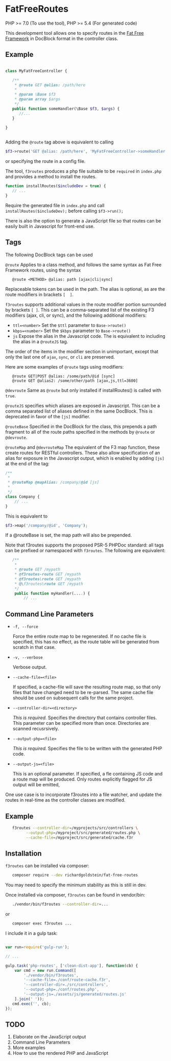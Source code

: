 FatFreeRoutes
=============

PHP >= 7.0 (To use the tool), 
PHP >= 5.4 (For generated code)

This development tool allows one to specify routes in the 
[Fat Free Framework](http://fatfreeframework.com) in DocBlock format in the 
controller class.

Example
--------

```php

class MyFatFreeController {

   /**
    * @route GET @alias: /path/here
    *
    * @param \Base $f3
    * @param array $args
    */
   public function someHandler(\Base $f3, $args) {
      //...
   }

}
 
```

Adding the `@route` tag above is equivalent to calling 
```php
$f3->route('GET @alias: /path/here', 'MyFatFreeController->someHandler');
```
or specifying the route in a config file.

The tool, `f3routes` produces a php file suitable to be `required` in `index.php` and
provides a method to install the routes.
```php
function installRoutes($includeDev = true) {
   // ...
}
```

Require the generated file in `index.php` and call `installRoutes($includeDev);` before calling `$f3->run();`

There is also the option to generate a JavaScript file so that routes can be easily built in 
Javascript for front-end use.


Tags
----
The following DocBlock tags can be used

`@route`
Applies to a class method, and follows the same syntax as Fat Free Framework routes, using
the syntax 
```
   @route <METHOD> @alias: path [ajax|cli|sync]
```
Replaceable tokens can be used in the path. The alias is optional, as are the route modifiers
in brackets `[  ]`.

`f3routes` supports additional values in the route modifier portion surrounded by brackets `[ ]`.
This can be a comma-separated list of the existing F3 modifiers (ajax, cli, or sync), and the
following additional modifiers:
* `ttl=<number>` Set the `$ttl` parameter to `Base->route()`
* `kbps=<number>` Set the `$kbps` parameter to `Base->route()`
* `js` Expose the alias in the Javascript code. The is equivalent to including the alias in a `@routeJS` tag.

The order of the items in the modifier section in unimportant, except that only the last
one of `ajax`, `sync`, or `cli` are preserved.

Here are some examples of `@route` tags using modifiers:

```
   @route GET|POST @alias: /some/path/@id [sync]
   @route GET @alias2: /some/other/path [ajax,js,ttl=3600]
```  

`@devroute` Same as `@route` but only installed if installRoutes() is called with `true`.

`@routeJS` specifies which aliases are exposed in Javascript. This can be a comma separated list of
aliases defined in the same DocBlock. This is deprecated in favor of the `[js]` modifier.

`@routeBase` Specified in the DocBlock for the class, this prepends a path fragment to all
of the route paths specified in the methods by `@route` or `@devroute`. 

`@routeMap` and `@devrouteMap` The equivalent of the F3 map function, these create routes for
RESTful controllers. These also allow specification of an alias for exposure in the
Javascript output, which is enabled by adding `[js]` at the end of the tag:

```php
/**
 *
 * @routeMap @mapAlias: /company/@id [js]
 *
 */
class Company {
    // ...
}
```

This is equivalent to 
```php
$f3->map('/company/@id', 'Company');
```
If a @routeBase is set, the map path will also be prepended.

Note that f3routes supports the proposed PSR-5 PHPDoc standard: all tags can be prefixed 
or namespaced with `f3routes`. The following are equivalent:

```php
   /**
    *
    * @route GET /mypath
    * @f3routes-route GET /mypath
    * @f3routes\route GET /mypath
    * @\f3routes\route GET /mypath
    */
    public function myHandler(....) {
        // ...
```

Command Line Parameters
-----------------------
* `-f, --force`

    Force the entire route map to be regenerated. If no cache file is specified,
    this has no effect, as the route table will be generated from scratch in that case.
    
* `-v, --verbose`

    Verbose output.
    
* `--cache-file=<file>`

    If specified, a cache-file will save the resulting route map, so that only 
    files that have changed need to be re-parsed. The same cache file should be 
    used on subsequent calls for the same project.
    
* `--controller-dir=<directory>`

    *This is required.* Specifies the directory that contains controller files. This
    parameter can be specified more than once. Directories are scanned recusrsively.
    
* `--output-php=<file>`

   *This is required.* Specifies the file to be written with the generated PHP code.
   
* `--output-js=<file>`

    This is an optional parameter. If specified, a fle containing JS code and a route map
    will be produced. Only routes explicitly flagged for JS output will be emitted,    


One use case is to incorporate f3routes into a file watcher, and update the routes in 
real-time as the controller classes are modified.

Example
-------
```bash
   f3routes --controller-dir=/myprojects/src/controllers \
         --output-php=/myproject/src/generated/routes.php \
         --cache-file=/myproject/src/generated/cache.f3r
```

Installation
------------
`f3routes` can be installed via composer:
```bash
   composer require --dev richardgoldstein/fat-free-routes
```
You may need to specify the minimum stability as this is still in dev.

Once installed via composer, `f3routes` can be found in vendor/bin:
```bash
   ./vendor/bin/f3routes --controller-dir=...
```
or
```bash
   composer exec f3routes ...
```

I include it in a gulp task:
```js

var run=require('gulp-run');

// ...

gulp.task('php-routes', ['clean-dist-app'], function(cb) {
    var cmd = new run.Command([
        './vendor/bin/f3routes',
        '--cache-file=./conf/route-cache.f3r',
        '--controller-dir=./src/controllers',
        '--output-php=./conf/routes.php',
        '--output-js=./assets/js/generated/routes.js'
    ].join(' '));
   cmd.exec('', cb);
});

```
TODO
----
1. Elaborate on the JavaScript output
2. Command Line Parameters
3. More examples
4. How to use the rendered PHP and JavaScript
